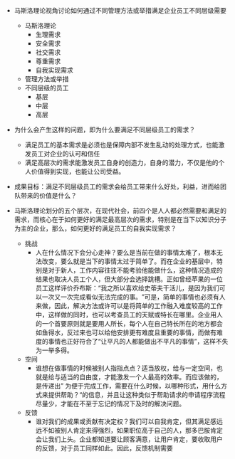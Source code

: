 
- 马斯洛理论视角讨论如何通过不同管理方法或举措满足企业员工不同层级需要
	- 马斯洛理论
		- 生理需求
		- 安全需求
		- 社交需求
		- 尊重需求
		- 自我实现需求
	- 管理方法或举措
	- 不同层级的员工
		- 基层
		- 中层
		- 高层

- 为什么会产生这样的问题，即为什么要满足不同层级员工的需求？
	- 满足员工的基本需求是必须也是保障内部不发生乱动的处理方式，也能激发员工对企业的认可和信任
	- 满足高层次的需求能激发员工自身的创造力，自身的潜力，不仅是他的个人价值得到实现，也能让公司受益。
- 成果目标：满足不同层级员工的需求会给员工带来什么好处，利益，进而给团队带来的价值是什么？
- 马斯洛理论划分的五个层次，在现代社会，前四个是人人都必然需要和满足的需求，而核心在于如何更好的满足最高层次的需求，特别是在当下以知识分子为主的企业，那么，如何更好的满足员工的自我实现需求？
	- 挑战
		- 人在什么情况下会分心走神？要么是当前在做的事情太难了，根本无法改变，要么就是当下的事情太过于简单了。而在企业的基层中，特别是对于新人，工作内容往往不能考验他能做什么，这种情况造成的结果也取决人员工个人，但大部分会选择跳槽。正如曾经苹果的一位员工这样评价乔布斯：“我之所以喜欢给史蒂夫干活儿，是因为我们可以一次又一次完成看似无法完成的事。​”可是，简单的事情也必须有人来做，因此，解决方法或许可以是将简单的工作融入难度较高的工作中，这样做的同时，也可以考查员工的天赋或特长在哪里。企业用人的一个首要原则就是要用人所长，每个人在自己特长所在的地方都会如鱼得水，反过来也可以给他安排更有难度且重要的事情，而做有难度的事情也正好符合了“让平凡的人都能做出不平凡的事情”，这样不失为一举多得。
	- 空间
		- 谁想在做事情的时候被别人指指点点？适当放权，给与一定空间，也就是给与适当的自由度，才能激发一个人最高的效率。而应该做的，是传递出” 为便于完成工作，需要在什么时候，以哪种形式，用什么方式来提供帮助？“的信息，并且让这种类似于帮助请求的申请程序流程尽量少，才能在不至于忘记的情况下及时的解决问题。
	- 反馈
		- 谁对我们的成果或贡献有决定权？我们可以自我肯定，但其满足感远远不如被别人肯定来得强烈，如果职位高于自己的人，那多巴胺肯定会让我们上头。企业都知道要让顾客满意，让用户肯定，要收取用户的反馈，对于员工同样如此。因此，反馈机制需要